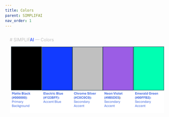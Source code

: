 ```yaml
---
title: Colors
parent: SIMPLIFAI
nav_order: 1
---
```

<div style="width:100%;hieght:100%background-color:#000000; color:#C0C0C0;padding:15px; border-radius:8px;">
# SIMPLIF<span style="color:#123BFF">AI</span> — Colors<br />

![Color Pallet](./simplifai_color_pallet.png)
</div>
